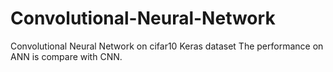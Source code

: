 # Convolutional-Neural-Network
Convolutional Neural Network on cifar10 Keras dataset
The performance on ANN is compare with CNN. 
